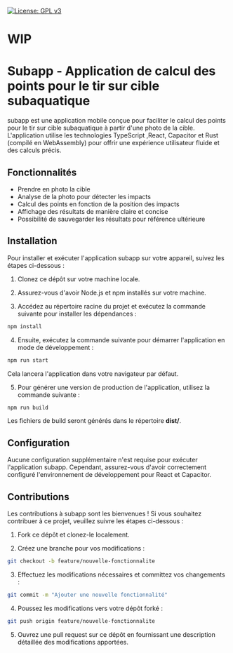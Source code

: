 [![License: GPL v3](https://img.shields.io/badge/License-GPLv3-blue.svg)](https://github.com/DayUx/subapp/blob/master/LICENCE)


# WIP
# Subapp - Application de calcul des points pour le tir sur cible subaquatique
subapp est une application mobile conçue pour faciliter le calcul des points pour le tir sur cible subaquatique à partir d'une photo de la cible. L'application utilise les technologies TypeScript ,React, Capacitor et Rust (compilé en WebAssembly) pour offrir une expérience utilisateur fluide et des calculs précis.

## Fonctionnalités
- Prendre en photo la cible
- Analyse de la photo pour détecter les impacts
- Calcul des points en fonction de la position des impacts
- Affichage des résultats de manière claire et concise
- Possibilité de sauvegarder les résultats pour référence ultérieure
## Installation
Pour installer et exécuter l'application subapp sur votre appareil, suivez les étapes ci-dessous :

1. Clonez ce dépôt sur votre machine locale.

2. Assurez-vous d'avoir Node.js et npm installés sur votre machine.

3. Accédez au répertoire racine du projet et exécutez la commande suivante pour installer les dépendances :

```bash
npm install
```
4. Ensuite, exécutez la commande suivante pour démarrer l'application en mode de développement :
```bash
npm run start
```
Cela lancera l'application dans votre navigateur par défaut.

5. Pour générer une version de production de l'application, utilisez la commande suivante :

```bash
npm run build
```

Les fichiers de build seront générés dans le répertoire **dist/**.

## Configuration
Aucune configuration supplémentaire n'est requise pour exécuter l'application subapp. Cependant, assurez-vous d'avoir correctement configuré l'environnement de développement pour React et Capacitor.

## Contributions
Les contributions à subapp sont les bienvenues ! Si vous souhaitez contribuer à ce projet, veuillez suivre les étapes ci-dessous :

1. Fork ce dépôt et clonez-le localement.

2. Créez une branche pour vos modifications :

```bash
git checkout -b feature/nouvelle-fonctionnalite
```

3. Effectuez les modifications nécessaires et committez vos changements :

```bash
git commit -m "Ajouter une nouvelle fonctionnalité"
```
4. Poussez les modifications vers votre dépôt forké :

```bash
git push origin feature/nouvelle-fonctionnalite
```
5. Ouvrez une pull request sur ce dépôt en fournissant une description détaillée des modifications apportées.
